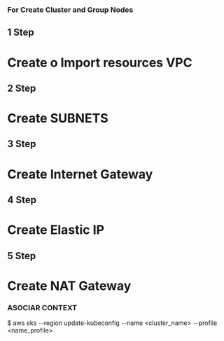 ### For Create Cluster and Group Nodes
## 1 Step
# Create o Import resources VPC
## 2 Step
# Create SUBNETS
## 3 Step
# Create Internet Gateway
## 4 Step
# Create Elastic IP
## 5 Step
# Create NAT Gateway

### ASOCIAR CONTEXT
$ aws eks --region <region-code> update-kubeconfig --name <cluster_name> --profile <name_profile>